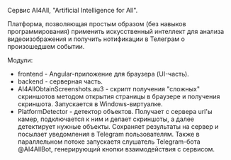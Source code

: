Сервис AI4All, "Artificial Intelligence for All".

Платформа, позволяющая простым образом (без навыков программирования) применить искусственный интеллект
для анализа видеоизображения и получить нотификации в Телеграм о произошедшем событии.

Модули:

- frontend - Angular-приложение для браузера (UI-часть).
- backend - серверная часть.
- AI4AllObtainScreenshots.au3 - скрипт получения "сложных" скриншотов методом открытия страницы
в браузере и получения скриншота. Запускается в Windows-виртуалке.
- PlatformDetector - детектор объектов. Получает с сервера url'ы камер, подключается к ним и делает
скриншоты, а далее детектирует нужные объекты. Сохраняет результаты на сервер и посылает уведомления
в Telegram пользователям. Также в параллельном потоке запускаетя слушатель Telegram-бота @AI4AllBot,
генерирующий кнопки взаимодействия с сервисом.
